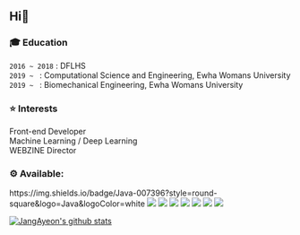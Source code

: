 <H2>Hi👋</h2>
<h3>🎓 Education</h3>

`2016 ~ 2018` : DFLHS<br>
`2019 ~ ` : Computational Science and Engineering, Ewha Womans University<br>
`2019 ~ ` : Biomechanical Engineering, Ewha Womans University</h5>

<h3>⭐ Interests</h3>
Front-end Developer<br>
Machine Learning / Deep Learning<br>
WEBZINE Director<br>



 <h3> ⚙️ Available:  </h3>
 https://img.shields.io/badge/Java-007396?style=round-square&logo=Java&logoColor=white

 <img src="https://img.shields.io/badge/C-A8B9CC?style=round-square&logo=C&logoColor=white"/> 
 
 <img src="https://img.shields.io/badge/C++-00599C?style=round-square&logo=C%2B%2B&logoColor=white"/> 
 <img src="https://img.shields.io/badge/Python-3766AB?style=round-square&logo=Python&logoColor=white"/>  
 <img src="https://img.shields.io/badge/HTML-E34F26?style=round-square&logo=Html5&logoColor=white"/> 
 <img src="https://img.shields.io/badge/CSS-1572B6?style=round-square&logo=Css3&logoColor=white"/>
 <img src="https://img.shields.io/badge/Javascript-F7DF12?style=round-square&logo=Javascript&logoColor=white"/> 
<img src="https://img.shields.io/badge/-ReactJs-61DAFB?style=round-square&logo=react&logoColor=white"/>
 
 
 [![JangAyeon's github stats](https://github-readme-stats.vercel.app/api?username=JangAyeon)](https://github.com/JangAyeon/github-readme-stats)

